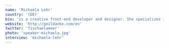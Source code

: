 ```yaml
---
name: 'Michaela Lehr'
country: '(DE)'
bio: 'is a creative front-end developer and designer. She specializes in UX and WebVR, and co-founded the studio GeilDanke. In her free time she travels round the world, practices yoga, and watches way too much Buffy.'
website: 'http://geildanke.com/en'
twitter: 'fischaelameer'
photo: 'speaker-michaela.jpg'
interview: 'michaela-lehr'
---
```

